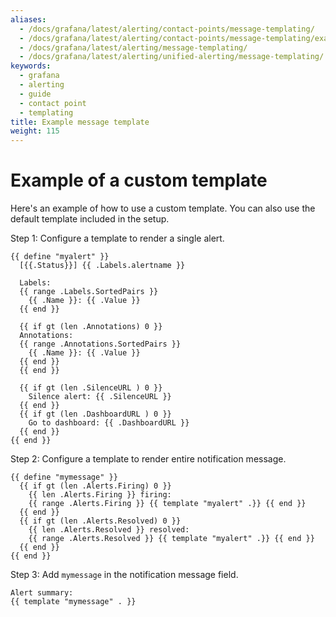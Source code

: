 ```yaml
---
aliases:
  - /docs/grafana/latest/alerting/contact-points/message-templating/
  - /docs/grafana/latest/alerting/contact-points/message-templating/example-template/
  - /docs/grafana/latest/alerting/message-templating/
  - /docs/grafana/latest/alerting/unified-alerting/message-templating/
keywords:
  - grafana
  - alerting
  - guide
  - contact point
  - templating
title: Example message template
weight: 115
---
```


# Example of a custom template

Here's an example of how to use a custom template. You can also use the default template included in the setup.

Step 1: Configure a template to render a single alert.

```
{{ define "myalert" }}
  [{{.Status}}] {{ .Labels.alertname }}

  Labels:
  {{ range .Labels.SortedPairs }}
    {{ .Name }}: {{ .Value }}
  {{ end }}

  {{ if gt (len .Annotations) 0 }}
  Annotations:
  {{ range .Annotations.SortedPairs }}
    {{ .Name }}: {{ .Value }}
  {{ end }}
  {{ end }}

  {{ if gt (len .SilenceURL ) 0 }}
    Silence alert: {{ .SilenceURL }}
  {{ end }}
  {{ if gt (len .DashboardURL ) 0 }}
    Go to dashboard: {{ .DashboardURL }}
  {{ end }}
{{ end }}
```

Step 2: Configure a template to render entire notification message.

```
{{ define "mymessage" }}
  {{ if gt (len .Alerts.Firing) 0 }}
    {{ len .Alerts.Firing }} firing:
    {{ range .Alerts.Firing }} {{ template "myalert" .}} {{ end }}
  {{ end }}
  {{ if gt (len .Alerts.Resolved) 0 }}
    {{ len .Alerts.Resolved }} resolved:
    {{ range .Alerts.Resolved }} {{ template "myalert" .}} {{ end }}
  {{ end }}
{{ end }}
```

Step 3: Add `mymessage` in the notification message field.

```
Alert summary:
{{ template "mymessage" . }}
```
